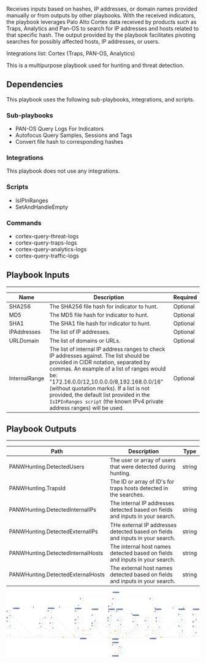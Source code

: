 Receives inputs based on hashes, IP addresses, or domain names provided manually or from outputs by other playbooks. 
With the received indicators, the playbook leverages Palo Alto Cortex data received by products such as Traps, Analytics and Pan-OS to search for IP addresses and hosts related to that specific hash. 
The output provided by the playbook facilitates pivoting searches for possibly affected hosts, IP addresses, or users.

Integrations list: Cortex (Traps, PAN-OS, Analytics)

This is a multipurpose playbook used for hunting and threat detection. 

## Dependencies
This playbook uses the following sub-playbooks, integrations, and scripts.

### Sub-playbooks
* PAN-OS Query Logs For Indicators
* Autofocus Query Samples, Sessions and Tags
* Convert file hash to corresponding hashes

### Integrations
This playbook does not use any integrations.

### Scripts
* IsIPInRanges
* SetAndHandleEmpty

### Commands
* cortex-query-threat-logs
* cortex-query-traps-logs
* cortex-query-analytics-logs
* cortex-query-traffic-logs

## Playbook Inputs
---

| **Name** | **Description** | **Required** |
| --- | --- | --- | 
| SHA256 | The SHA256 file hash for indicator to hunt. | Optional |
| MD5 | The MD5 file hash for indicator to hunt. | Optional |
| SHA1 | The SHA1 file hash for indicator to hunt. | Optional |
| IPAddresses | The list of IP addresses. | Optional |
| URLDomain | The list of domains or URLs. | Optional |
| InternalRange | The list of internal IP address ranges to check IP addresses against. The list should be provided in CIDR notation, separated by commas. An example of a list of ranges would be: "172.16.0.0/12,10.0.0.0/8,192.168.0.0/16" (without quotation marks). If a list is not provided, the default list provided in the `IsIPInRanges script` (the known IPv4 private address ranges) will be used. | Optional |

## Playbook Outputs
---

| **Path** | **Description** | **Type** |
| --- | --- | --- |
| PANWHunting.DetectedUsers | The user or array of users that were detected during hunting. | string |
| PANWHunting.TrapsId | The ID or array of ID's for traps hosts detected in the searches. | string |
| PANWHunting.DetectedInternalIPs | The internal IP addresses detected based on fields and inputs in your search. | string |
| PANWHunting.DetectedExternalIPs | THe external IP addresses detected based on fields and inputs in your search. | string |
| PANWHunting.DetectedInternalHosts | The internal host names detected based on fields and inputs in your search. | string |
| PANWHunting.DetectedExternalHosts | The external host names detected based on fields and inputs in your search. | string |

![PANW_Hunting_and_threat_detection_by_indicator_type_V2](https://github.com/ElazarK/content-docs/blob/master/images/playbooks/PANW_Hunting_and_threat_detection_by_indicator_type_V2.png)
